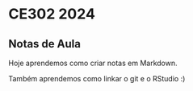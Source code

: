 # CE302 2024
## Notas de Aula

Hoje aprendemos como criar notas em Markdown. 

Também aprendemos como linkar o git e o RStudio :) 